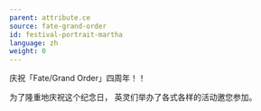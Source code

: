 ```yaml
---
parent: attribute.ce
source: fate-grand-order
id: festival-portrait-martha
language: zh
weight: 0
---
```


庆祝「Fate/Grand Order」四周年！！

为了隆重地庆祝这个纪念日，
英灵们举办了各式各样的活动邀您参加。
